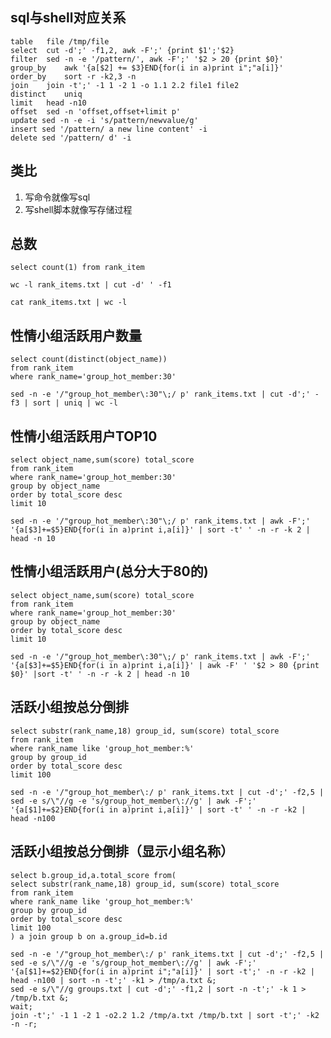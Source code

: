 ## sql与shell对应关系 ##
    table   file /tmp/file
    select  cut -d';' -f1,2, awk -F';' {print $1';'$2}
    filter  sed -n -e '/pattern/', awk -F';' '$2 > 20 {print $0}'
    group_by    awk '{a[$2] += $3}END{for(i in a)print i";"a[i]}'
    order_by    sort -r -k2,3 -n
    join    join -t';' -1 1 -2 1 -o 1.1 2.2 file1 file2
    distinct    uniq
    limit   head -n10
    offset  sed -n 'offset,offset+limit p'
    update sed -n -e -i 's/pattern/newvalue/g'
    insert sed '/pattern/ a new line content' -i
    delete sed '/pattern/ d' -i


## 类比 ##

1. 写命令就像写sql
2. 写shell脚本就像写存储过程

## 总数  ##
    select count(1) from rank_item

    wc -l rank_items.txt | cut -d' ' -f1

    cat rank_items.txt | wc -l

## 性情小组活跃用户数量 ##
    select count(distinct(object_name))
    from rank_item
    where rank_name='group_hot_member:30'

    sed -n -e '/"group_hot_member\:30"\;/ p' rank_items.txt | cut -d';' -f3 | sort | uniq | wc -l

## 性情小组活跃用户TOP10  ##

    select object_name,sum(score) total_score
    from rank_item
    where rank_name='group_hot_member:30'
    group by object_name
    order by total_score desc
    limit 10

    sed -n -e '/"group_hot_member\:30"\;/ p' rank_items.txt | awk -F';' '{a[$3]+=$5}END{for(i in a)print i,a[i]}' | sort -t' ' -n -r -k 2 | head -n 10

## 性情小组活跃用户(总分大于80的)  ##

    select object_name,sum(score) total_score
    from rank_item
    where rank_name='group_hot_member:30'
    group by object_name
    order by total_score desc
    limit 10

    sed -n -e '/"group_hot_member\:30"\;/ p' rank_items.txt | awk -F';' '{a[$3]+=$5}END{for(i in a)print i,a[i]}' | awk -F' ' '$2 > 80 {print $0}' |sort -t' ' -n -r -k 2 | head -n 10

##  活跃小组按总分倒排 ##
    select substr(rank_name,18) group_id, sum(score) total_score
    from rank_item
    where rank_name like 'group_hot_member:%'
    group by group_id
    order by total_score desc
    limit 100

    sed -n -e '/"group_hot_member\:/ p' rank_items.txt | cut -d';' -f2,5 | sed -e s/\"//g -e 's/group_hot_member\://g' | awk -F';' '{a[$1]+=$2}END{for(i in a)print i,a[i]}' | sort -t' ' -n -r -k2 | head -n100

## 活跃小组按总分倒排（显示小组名称） ##
    select b.group_id,a.total_score from(
    select substr(rank_name,18) group_id, sum(score) total_score
    from rank_item
    where rank_name like 'group_hot_member:%'
    group by group_id
    order by total_score desc
    limit 100
    ) a join group b on a.group_id=b.id

    sed -n -e '/"group_hot_member\:/ p' rank_items.txt | cut -d';' -f2,5 | sed -e s/\"//g -e 's/group_hot_member\://g' | awk -F';' '{a[$1]+=$2}END{for(i in a)print i";"a[i]}' | sort -t';' -n -r -k2 | head -n100 | sort -n -t';' -k1 > /tmp/a.txt &;
    sed -e s/\"//g groups.txt | cut -d';' -f1,2 | sort -n -t';' -k 1 > /tmp/b.txt &;
    wait;
    join -t';' -1 1 -2 1 -o2.2 1.2 /tmp/a.txt /tmp/b.txt | sort -t';' -k2 -n -r;
